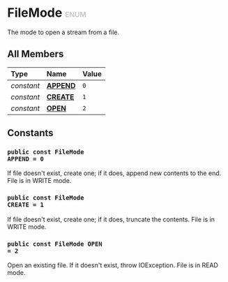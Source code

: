 # FileMode <font color="#C8C8C8" size="3">ENUM</font>

The mode to open a stream from a file.

## All Members
|**Type**|**Name**|**Value**
|:-------|:-------|:--------
|*constant*|<a href="#e-APPEND"><b>APPEND</b></a>|`0`
|*constant*|<a href="#e-CREATE"><b>CREATE</b></a>|`1`
|*constant*|<a href="#e-OPEN"><b>OPEN</b></a>|`2`

## Constants
<a name="e-APPEND"></a>
### <code>public const FileMode APPEND = 0</code>
If file doesn't exist, create one; if it does, append new contents to the end. File is in WRITE mode.
<a name="e-CREATE"></a>
### <code>public const FileMode CREATE = 1</code>
If file doesn't exist, create one; if it does, truncate the contents. File is in WRITE mode.
<a name="e-OPEN"></a>
### <code>public const FileMode OPEN = 2</code>
Open an existing file. If it doesn't exist, throw IOException. File is in READ mode.

